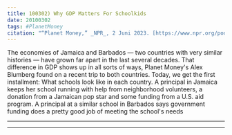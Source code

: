 ```yaml
---
title: 100302) Why GDP Matters For Schoolkids
date: 20100302
tags: #PlanetMoney
citation: "“Planet Money,” _NPR_, 2 Juni 2023. [https://www.npr.org/podcasts/510289/planet-money](https://www.npr.org/podcasts/510289/planet-money) (diakses 4 Juni 2023)."
---
```


The economies of Jamaica and Barbados — two countries with very similar histories — have grown far apart in the last several decades. That difference in GDP shows up in all sorts of ways, Planet Money's Alex Blumberg found on a recent trip to both countries. Today, we get the first installment: What schools look like in each country. A principal in Jamaica keeps her school running with help from neighborhood volunteers, a donation from a Jamaican pop star and some funding from a U.S. aid program. A principal at a similar school in Barbados says government funding does a pretty good job of meeting the school's needs

----



----

